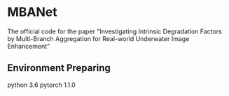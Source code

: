 # MBANet
The official code for the paper "Investigating Intrinsic Degradation Factors by Multi-Branch Aggregation for Real-world Underwater Image Enhancement"
## Environment Preparing
python 3.6
pytorch 1.1.0

